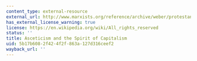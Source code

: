```yaml
---
content_type: external-resource
external_url: http://www.marxists.org/reference/archive/weber/protestant-ethic/ch05.htm
has_external_license_warning: true
license: https://en.wikipedia.org/wiki/All_rights_reserved
status: ''
title: Asceticism and the Spirit of Capitalism
uid: 5b17b608-2f42-4f2f-863a-127d316ceef2
wayback_url: ''
---
```

